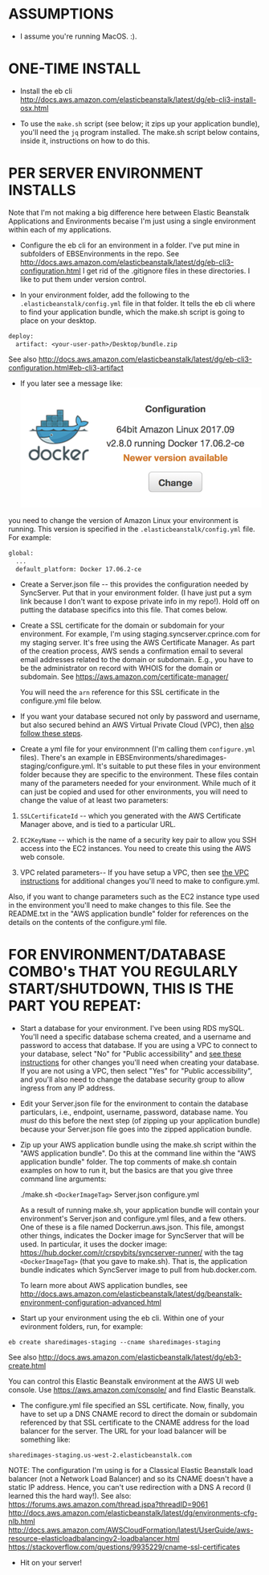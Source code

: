 ASSUMPTIONS
===========

* I assume you're running MacOS. :).

ONE-TIME INSTALL
================

* Install the eb cli
	http://docs.aws.amazon.com/elasticbeanstalk/latest/dg/eb-cli3-install-osx.html

* To use the `make.sh` script (see below; it zips up your application bundle), you'll need the `jq` program installed. The make.sh script below contains, inside it, instructions on how to do this.

PER SERVER ENVIRONMENT INSTALLS
===============================

  Note that I'm not making a big difference here between Elastic Beanstalk Applications and Environments becaise I'm just using a single environment within each of my applications.

* Configure the eb cli for an environment in a folder. I've put mine in subfolders of EBSEnvironments in the repo. See http://docs.aws.amazon.com/elasticbeanstalk/latest/dg/eb-cli3-configuration.html
I get rid of the .gitignore files in these directories. I like to put them under version control.

* In your environment folder, add the following to the `.elasticbeanstalk/config.yml` file in that folder. It tells the eb cli where to find your application bundle, which the make.sh script is going to place on your desktop.

```
deploy:
  artifact: <your-user-path>/Desktop/bundle.zip
```

  See also http://docs.aws.amazon.com/elasticbeanstalk/latest/dg/eb-cli3-configuration.html#eb-cli3-artifact

* If you later see a message like:
![update message](EnvironmentUpdateMessage.png)

you need to change the version of Amazon Linux your environment is running. This version is specified in the `.elasticbeanstalk/config.yml` file. For example:

```
global:
  ...
  default_platform: Docker 17.06.2-ce
```


* Create a Server.json file -- this provides the configuration needed by SyncServer. Put that in your environment folder. (I have just put a sym link because I don't want to expose private info in my repo!). Hold off on putting the database specifics into this file. That comes below.

* Create a SSL certificate for the domain or subdomain for your environment. For example, I'm using staging.syncserver.cprince.com for my staging server. It's free using the AWS Certificate Manager. As part of the creation process, AWS sends a confirmation email to several email addresses related to the domain or subdomain. E.g., you have to be the administrator on record with WHOIS for the domain or subdomain. See https://aws.amazon.com/certificate-manager/

  You will need the `arn` reference for this SSL certificate in the configure.yml file below.
  
* If you want your database secured not only by password and username, but also secured behind an AWS Virtual Private Cloud (VPC), then [also follow these steps](LaunchingEnvironment-VPC.md).

* Create a yml file for your environmnent (I'm calling them `configure.yml` files). There's an example in EBSEnvironments/sharedimages-staging/configure.yml. It's suitable to put these files in your environment folder because they are specific to the environment. These files contain many of the parameters needed for your environment. While much of it can just be copied and used for other environments, you will need to change the value of at least two parameters:

1. `SSLCertificateId` -- which you generated with the AWS Certificate Manager above, and is tied to a particular URL. 

2. `EC2KeyName` -- which is the name of a security key pair to allow you SSH access into the EC2 instances. You need to create this using the AWS web console.

3. VPC related parameters-- If you have setup a VPC, then see [the VPC instructions](LaunchingEnvironment-VPC.md) for additional changes you'll need to make to configure.yml.
    
  Also, if you want to change parameters such as the EC2 instance type used in the environment you'll need to make changes to this file. See the README.txt in the "AWS application bundle" folder for references on the details on the contents of the configure.yml file.

FOR ENVIRONMENT/DATABASE COMBO's THAT YOU REGULARLY START/SHUTDOWN, THIS IS THE PART YOU REPEAT:
================================================================================================

* Start a database for your environment. I've been using RDS mySQL. You'll need a specific database schema created, and a username and password to access that database. If you are using a VPC to connect to your database, select "No" for "Public accessibility" and [see these instructions](LaunchingEnvironment-VPC.md) for other changes you'll need when creating your database. If you are not using a VPC, then select "Yes" for "Public accessibility", and you'll also need to change the database security group to allow ingress from any IP address.

* Edit your Server.json file for the environment to contain the database particulars, i.e., endpoint, username, password, database name. You *must* do this before the next step (of zipping up your application bundle) because your Server.json file goes into the zipped application bundle.

* Zip up your AWS application bundle using the make.sh script within the "AWS application bundle". Do this at the command line within the "AWS application bundle" folder. The top comments of make.sh contain examples on how to run it, but the basics are that you give three command line arguments:

  ./make.sh `<DockerImageTag>` Server.json configure.yml

  As a result of running make.sh, your application bundle will contain your environment's Server.json and configure.yml files, and a few others. One of these is a file named Dockerrun.aws.json. This file, amongst other things, indicates the Docker image for SyncServer that will be used. In particular, it uses the docker image: https://hub.docker.com/r/crspybits/syncserver-runner/ with the tag `<DockerImageTag>` (that you gave to make.sh). That is, the application bundle indicates which SyncServer image to pull from hub.docker.com.

  To learn more about AWS application bundles, see http://docs.aws.amazon.com/elasticbeanstalk/latest/dg/beanstalk-environment-configuration-advanced.html

* Start up your environment using the eb cli. Within one of your evironment folders, run, for example:

```
eb create sharedimages-staging --cname sharedimages-staging
```

  See also http://docs.aws.amazon.com/elasticbeanstalk/latest/dg/eb3-create.html

  You can control this Elastic Beanstalk environment at the AWS UI web console. Use https://aws.amazon.com/console/ and find Elastic Beanstalk.

* The configure.yml file specified an SSL certificate. Now, finally, you have to set up a DNS CNAME record to direct the domain or subdomain referenced by that SSL certificate to the CNAME address for the load balancer for the server. The URL for your load balancer will be something like:

```
sharedimages-staging.us-west-2.elasticbeanstalk.com
```

NOTE: The configuration I'm using is for a Classical Elastic Beanstalk load balancer (not a Network Load Balancer) and so its CNAME doesn't have a static IP address. Hence, you can't use redirection with a DNS A record (I learned this the hard way!). See also:
https://forums.aws.amazon.com/thread.jspa?threadID=9061
http://docs.aws.amazon.com/elasticbeanstalk/latest/dg/environments-cfg-nlb.html
http://docs.aws.amazon.com/AWSCloudFormation/latest/UserGuide/aws-resource-elasticloadbalancingv2-loadbalancer.html
https://stackoverflow.com/questions/9935229/cname-ssl-certificates

* Hit on your server!
